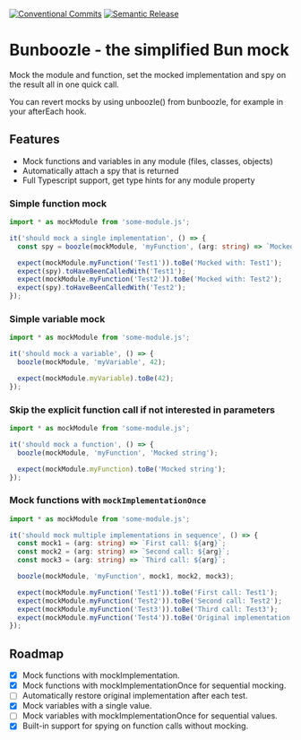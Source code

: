 [![Conventional Commits](https://img.shields.io/badge/Conventional%20Commits-1.0.0-%23FE5196?logo=conventionalcommits&logoColor=white)](https://www.conventionalcommits.org/en/v1.0.0/)
[![Semantic Release](https://img.shields.io/badge/Semantic_Release-semver-blue)](https://semver.org/)

# Bunboozle - the simplified Bun mock

Mock the module and function, set the mocked implementation and spy on the result all in one quick call.

You can revert mocks by using unboozle() from bunboozle, for example in your afterEach hook.

## Features

- Mock functions and variables in any module (files, classes, objects)
- Automatically attach a spy that is returned
- Full Typescript support, get type hints for any module property

### Simple function mock

```typescript
import * as mockModule from 'some-module.js';

it('should mock a single implementation', () => {
  const spy = boozle(mockModule, 'myFunction', (arg: string) => `Mocked with: ${arg}`);

  expect(mockModule.myFunction('Test1')).toBe('Mocked with: Test1');
  expect(spy).toHaveBeenCalledWith('Test1');
  expect(mockModule.myFunction('Test2')).toBe('Mocked with: Test2');
  expect(spy).toHaveBeenCalledWith('Test2');
});
```

### Simple variable mock

```typescript
import * as mockModule from 'some-module.js';

it('should mock a variable', () => {
  boozle(mockModule, 'myVariable', 42);

  expect(mockModule.myVariable).toBe(42);
});
```

### Skip the explicit function call if not interested in parameters

```typescript
import * as mockModule from 'some-module.js';

it('should mock a function', () => {
  boozle(mockModule, 'myFunction', 'Mocked string');

  expect(mockModule.myFunction).toBe('Mocked string');
});
```

### Mock functions with `mockImplementationOnce`

```typescript
import * as mockModule from 'some-module.js';

it('should mock multiple implementations in sequence', () => {
  const mock1 = (arg: string) => `First call: ${arg}`;
  const mock2 = (arg: string) => `Second call: ${arg}`;
  const mock3 = (arg: string) => `Third call: ${arg}`;

  boozle(mockModule, 'myFunction', mock1, mock2, mock3);

  expect(mockModule.myFunction('Test1')).toBe('First call: Test1');
  expect(mockModule.myFunction('Test2')).toBe('Second call: Test2');
  expect(mockModule.myFunction('Test3')).toBe('Third call: Test3');
  expect(mockModule.myFunction('Test4')).toBe('Original implementation: Test4');
});
```

## Roadmap

- [x] Mock functions with mockImplementation.
- [x] Mock functions with mockImplementationOnce for sequential mocking.
- [ ] Automatically restore original implementation after each test.
- [x] Mock variables with a single value.
- [ ] Mock variables with mockImplementationOnce for sequential values.
- [x] Built-in support for spying on function calls without mocking.

